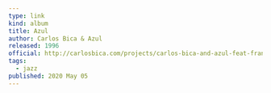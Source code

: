 ```yaml
---
type: link
kind: album
title: Azul
author: Carlos Bica & Azul
released: 1996
official: http://carlosbica.com/projects/carlos-bica-and-azul-feat-frank-mobus-and-jim-black/
tags:
  - jazz
published: 2020 May 05
---
```

